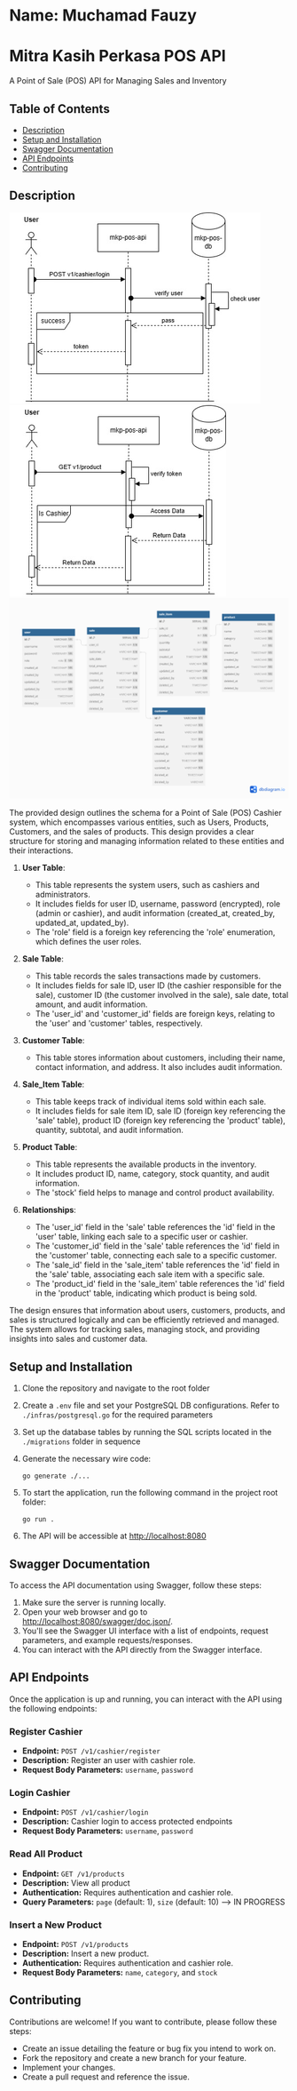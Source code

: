 # Name: Muchamad Fauzy

# Mitra Kasih Perkasa POS API

A Point of Sale (POS) API for Managing Sales and Inventory

## Table of Contents

- [Description](#description)
- [Setup and Installation](#setup-and-installation)
- [Swagger Documentation](#swagger-documentation)
- [API Endpoints](#api-endpoints)
- [Contributing](#contributing)

## Description

![cashier-login](mkp-pos-cashier-login.jpg)
![Alt cashier-access](mkp-pos-cashier-access.jpg)
![database-design](mkp-pos-cashier-erd.png)

The provided design outlines the schema for a Point of Sale (POS) Cashier system, which encompasses various entities, such as Users, Products, Customers, and the sales of products. This design provides a clear structure for storing and managing information related to these entities and their interactions.

1. **User Table**:

   - This table represents the system users, such as cashiers and administrators.
   - It includes fields for user ID, username, password (encrypted), role (admin or cashier), and audit information (created_at, created_by, updated_at, updated_by).
   - The 'role' field is a foreign key referencing the 'role' enumeration, which defines the user roles.

2. **Sale Table**:

   - This table records the sales transactions made by customers.
   - It includes fields for sale ID, user ID (the cashier responsible for the sale), customer ID (the customer involved in the sale), sale date, total amount, and audit information.
   - The 'user_id' and 'customer_id' fields are foreign keys, relating to the 'user' and 'customer' tables, respectively.

3. **Customer Table**:

   - This table stores information about customers, including their name, contact information, and address. It also includes audit information.

4. **Sale_Item Table**:

   - This table keeps track of individual items sold within each sale.
   - It includes fields for sale item ID, sale ID (foreign key referencing the 'sale' table), product ID (foreign key referencing the 'product' table), quantity, subtotal, and audit information.

5. **Product Table**:

   - This table represents the available products in the inventory.
   - It includes product ID, name, category, stock quantity, and audit information.
   - The 'stock' field helps to manage and control product availability.

6. **Relationships**:
   - The 'user_id' field in the 'sale' table references the 'id' field in the 'user' table, linking each sale to a specific user or cashier.
   - The 'customer_id' field in the 'sale' table references the 'id' field in the 'customer' table, connecting each sale to a specific customer.
   - The 'sale_id' field in the 'sale_item' table references the 'id' field in the 'sale' table, associating each sale item with a specific sale.
   - The 'product_id' field in the 'sale_item' table references the 'id' field in the 'product' table, indicating which product is being sold.

The design ensures that information about users, customers, products, and sales is structured logically and can be efficiently retrieved and managed. The system allows for tracking sales, managing stock, and providing insights into sales and customer data.

## Setup and Installation

1. Clone the repository and navigate to the root folder

2. Create a `.env` file and set your PostgreSQL DB configurations. Refer to `./infras/postgresql.go` for the required parameters

3. Set up the database tables by running the SQL scripts located in the `./migrations` folder in sequence

4. Generate the necessary wire code:

   ```
   go generate ./...
   ```

5. To start the application, run the following command in the project root folder:

   ```
   go run .
   ```

6. The API will be accessible at [http://localhost:8080](http://localhost:8080)

## Swagger Documentation

To access the API documentation using Swagger, follow these steps:

1. Make sure the server is running locally.
2. Open your web browser and go to [http://localhost:8080/swagger/doc.json/](http://localhost:8080/swagger/doc.json/).
3. You'll see the Swagger UI interface with a list of endpoints, request parameters, and example requests/responses.
4. You can interact with the API directly from the Swagger interface.

## API Endpoints

Once the application is up and running, you can interact with the API using the following endpoints:

### Register Cashier

- **Endpoint:** `POST /v1/cashier/register`
- **Description:** Register an user with cashier role.
- **Request Body Parameters:** `username`, `password`

### Login Cashier

- **Endpoint:** `POST /v1/cashier/login`
- **Description:** Cashier login to access protected endpoints
- **Request Body Parameters:** `username`, `password`

### Read All Product

- **Endpoint:** `GET /v1/products`
- **Description:** View all product
- **Authentication:** Requires authentication and cashier role.
- **Query Parameters:** `page` (default: 1), `size` (default: 10) --> IN PROGRESS

### Insert a New Product

- **Endpoint:** `POST /v1/products`
- **Description:** Insert a new product.
- **Authentication:** Requires authentication and cashier role.
- **Request Body Parameters:** `name`, `category`, and `stock`

## Contributing

Contributions are welcome! If you want to contribute, please follow these steps:

- Create an issue detailing the feature or bug fix you intend to work on.
- Fork the repository and create a new branch for your feature.
- Implement your changes.
- Create a pull request and reference the issue.
